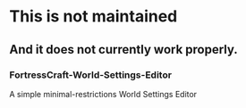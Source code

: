 # This is not maintained
## And it does not currently work properly.

### FortressCraft-World-Settings-Editor
A simple minimal-restrictions World Settings Editor

